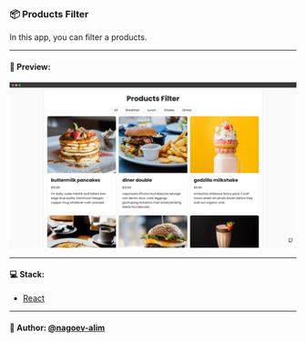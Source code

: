 ### 📦 Products Filter

In this app, you can filter a products.

---

#### 🌄 Preview:

![App Screenshot](src/assets/images/preview/1.jpg)

-----

#### 💻 Stack:

- [React](https://ru.reactjs.org/)

-----
#### 🙌 Author: [@nagoev-alim](https://github.com/nagoev-alim)
